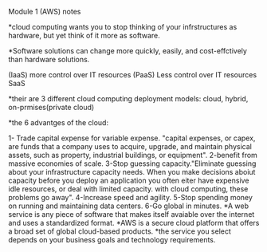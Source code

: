 Module 1 (AWS) notes


*cloud computing wants you to stop thinking of your infrstructures as hardware, but yet think of it more as software.


*Software solutions can change more quickly, easily, and cost-effctively than hardware solutions.

(IaaS) more control over IT resources (PaaS) Less control over IT resources SaaS

*their are 3 different cloud computing deployment models: cloud, hybrid, on-prmises(private cloud)

*the 6 advantges of the cloud:

1- Trade capital expense for variable expense. "capital expenses, or capex, are funds that a company uses to acquire, upgrade, and maintain physical assets, such as property, industrial buildings, or equipment".
2-benefit from massive economies of scale. 
3-Stop guessing capacity."Eliminate guessing about your infrastructure capacity needs. When you make decisions aboiut capacity before you deploy an application you often eiter have expensive idle resources, or
deal with limited capacity. with cloud computing, these problems go away".
4-Increase speed and agility.
5-Stop spending money on running and maintaining data centers.
6-Go global in minutes.
*A web service is any piece of software that makes itself avaiable over the internet and uses a standardized format.
*AWS is a secure cloud platform that offers a broad set of global cloud-based products.
*the service you select depends on your business goals and technology requirements.
